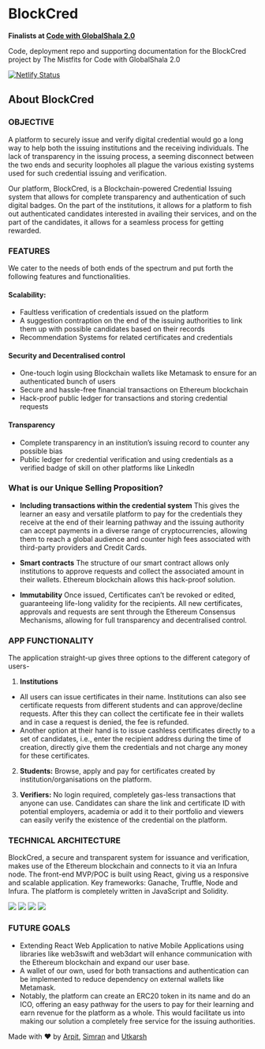 # BlockCred

**Finalists at [Code with GlobalShala 2.0](https://code-with-globalshala-2.hackerearth.com/)**

Code, deployment repo and supporting documentation for the BlockCred project by The Mistfits for Code with GlobalShala 2.0

[![Netlify Status](https://api.netlify.com/api/v1/badges/56ba7552-ab67-4fe2-ac4b-62d6deaeb944/deploy-status)](https://app.netlify.com/sites/blockcred/deploys)

## About BlockCred

### OBJECTIVE

A platform to securely issue and verify digital credential would go a long way to help both the issuing institutions and the receiving individuals. The lack of transparency in the issuing process, a seeming disconnect between the two ends and security loopholes all plague the various existing systems used for such credential issuing and verification.

Our platform, BlockCred, is a Blockchain-powered Credential Issuing system that allows for complete transparency and authentication of such digital badges. 
On the part of the institutions, it allows for a platform to fish out authenticated candidates interested in availing their services, and on the part of the candidates, it allows for a seamless process for getting rewarded.

### FEATURES

We cater to the needs of both ends of the spectrum and put forth the following features and functionalities.

#### Scalability:

  *  Faultless verification of credentials issued on the platform
  *	 A suggestion contraption on the end of the issuing authorities to link them up with possible candidates based on their records
  *	 Recommendation Systems for related certificates and credentials

#### Security and Decentralised control 

*	One-touch login using Blockchain wallets like Metamask to ensure for an authenticated bunch of users
*	Secure and hassle-free financial transactions on Ethereum blockchain
*	Hack-proof public ledger for transactions and storing credential requests

#### Transparency

*	Complete transparency in an institution’s issuing record to counter any possible bias
*	Public ledger for credential verification and using credentials as a verified badge of skill on other platforms like LinkedIn

### What is our Unique Selling Proposition? 

*	**Including transactions within the credential system**
This gives the learner an easy and versatile platform to pay for the credentials they receive at the end of their learning pathway and the issuing authority can accept payments in a diverse range of cryptocurrencies, allowing them to reach a global audience and counter high fees associated with third-party providers and Credit Cards.

*	**Smart contracts**
The structure of our smart contract allows only institutions to approve requests and collect the associated amount in their wallets. Ethereum blockchain allows this hack-proof solution.

*	**Immutability**
Once issued, Certificates can’t be revoked or edited, guaranteeing life-long validity for the recipients. All new certificates, approvals and requests are sent through the Ethereum Consensus Mechanisms, allowing for full transparency and decentralised control.

### APP FUNCTIONALITY 
The application straight-up gives three options to the different category of users-

1.	**Institutions**
  -	All users can issue certificates in their name. Institutions can also see certificate requests from different students and can approve/decline requests. After this they can collect the certificate fee in their wallets and in case a request is denied, the fee is refunded. 
  -	Another option at their hand is to issue cashless certificates directly to a set of candidates, i.e., enter the recipient address during the time of creation, directly give them the credentials and not charge any money for these certificates.

2.	**Students:** Browse, apply and pay for certificates created by institution/organisations on the platform.

3.	**Verifiers:** No login required, completely gas-less transactions that anyone can use. Candidates can share the link and certificate ID with potential employers, academia or add it to their portfolio and viewers can easily verify the existence of the credential on the platform.
 
### TECHNICAL ARCHITECTURE 
BlockCred, a secure and transparent system for issuance and verification, makes use of the Ethereum blockchain and connects to it via an Infura node. The front-end MVP/POC is built using React, giving us a responsive and scalable application.
Key frameworks: Ganache, Truffle, Node and Infura. The platform is completely written in JavaScript and Solidity.

<img src="https://img.shields.io/badge/node.js%20-%2343853D.svg?&style=for-the-badge&logo=node.js&logoColor=white"/> <img src="https://img.shields.io/badge/react%20-%2320232a.svg?&style=for-the-badge&logo=react&logoColor=%2361DAFB"/>
<img src="https://img.shields.io/badge/adobe%20illustrator%20-%23FF9A00.svg?&style=for-the-badge&logo=adobe%20illustrator&logoColor=white"/>
<img src="https://img.shields.io/badge/github%20-%23121011.svg?&style=for-the-badge&logo=github&logoColor=white"/>
 
### FUTURE GOALS
  *	Extending React Web Application to native Mobile Applications using libraries like web3swift and web3dart will enhance communication with the Ethereum blockchain and expand our user base.
  *	A wallet of our own, used for both transactions and authentication can be implemented to reduce dependency on external wallets like Metamask.
  *	Notably, the platform can create an ERC20 token in its name and do an ICO, offering an easy pathway for the users to pay for their learning and earn revenue for the platform as a whole. This would facilitate us into making our solution a completely free service for the issuing authorities.

Made with ❤️ by [Arpit](https://www.behance.net/masiharpit), [Simran](https://simmsss.github.io/) and [Utkarsh](https://skhiearth.github.io/)
